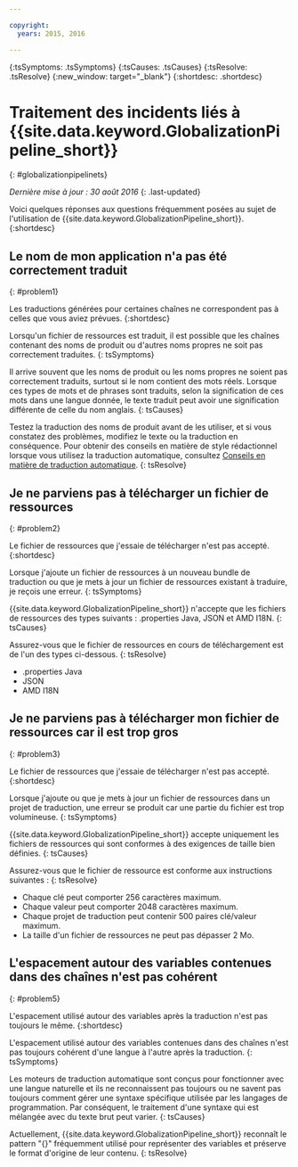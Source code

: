 ```yaml
---

copyright:
  years: 2015, 2016

---
```


{:tsSymptoms: .tsSymptoms} 
{:tsCauses: .tsCauses} 
{:tsResolve: .tsResolve} 
{:new_window: target="_blank"}
{:shortdesc: .shortdesc}

# Traitement des incidents liés à {{site.data.keyword.GlobalizationPipeline_short}}
{: #globalizationpipelinets}

*Dernière mise à jour : 30 août 2016*
{: .last-updated}

Voici quelques réponses aux questions fréquemment posées au sujet de l'utilisation de {{site.data.keyword.GlobalizationPipeline_short}}. 
{:shortdesc}


## Le nom de mon application n'a pas été correctement traduit
{: #problem1}

Les traductions générées pour certaines chaînes ne correspondent pas à celles que vous aviez prévues.
{:shortdesc}

Lorsqu'un fichier de ressources est traduit, il est possible que les chaînes contenant des noms de produit ou d'autres noms propres ne soit pas correctement traduites.
{: tsSymptoms}

Il arrive souvent que les noms de produit ou les noms propres ne soient pas correctement traduits, surtout si le nom contient des mots réels. Lorsque ces types de mots et de phrases sont traduits, selon la signification de ces mots dans une langue donnée, le texte traduit peut avoir une signification différente de celle du nom anglais.
{: tsCauses}

Testez la traduction des noms de produit avant de les utiliser, et si vous constatez des problèmes, modifiez le texte ou la traduction en conséquence. Pour obtenir des conseils en matière de style rédactionnel lorsque vous utilisez la traduction automatique, consultez [Conseils en matière de traduction automatique](./tips.html#globalizationpipeline_tips).
{: tsResolve}



## Je ne parviens pas à télécharger un fichier de ressources
{: #problem2}

Le fichier de ressources que j'essaie de télécharger n'est pas accepté.
{:shortdesc}

Lorsque j'ajoute un fichier de ressources à un nouveau bundle de traduction ou que je mets à jour un fichier de ressources existant à traduire, je reçois une erreur.
{: tsSymptoms}

{{site.data.keyword.GlobalizationPipeline_short}} n'accepte que les fichiers de ressources des types suivants : .properties Java, JSON et AMD I18N.
{: tsCauses}

Assurez-vous que le fichier de ressources en cours de téléchargement est de l'un des types ci-dessous.
{: tsResolve}
* .properties Java
* JSON
* AMD I18N



## Je ne parviens pas à télécharger mon fichier de ressources car il est trop gros
{: #problem3}

Le fichier de ressources que j'essaie de télécharger n'est pas accepté.
{:shortdesc}

Lorsque j'ajoute ou que je mets à jour un fichier de ressources dans un projet de traduction, une erreur se produit car une partie du fichier est trop volumineuse.
{: tsSymptoms}

{{site.data.keyword.GlobalizationPipeline_short}} accepte uniquement les fichiers de ressources qui sont conformes à des exigences de taille bien définies.
{: tsCauses}

Assurez-vous que le fichier de ressource est conforme aux instructions suivantes :
{: tsResolve}
* Chaque clé peut comporter 256 caractères maximum.
* Chaque valeur peut comporter 2048 caractères maximum.
* Chaque projet de traduction peut contenir 500 paires clé/valeur maximum.
* La taille d'un fichier de ressources ne peut pas dépasser 2 Mo.




## L'espacement autour des variables contenues dans des chaînes n'est pas cohérent
{: #problem5}

L'espacement utilisé autour des variables après la traduction n'est pas toujours le même.
{:shortdesc}

L'espacement utilisé autour des variables contenues dans des chaînes n'est pas toujours cohérent d'une langue à l'autre après la traduction.
{: tsSymptoms}

Les moteurs de traduction automatique sont conçus pour fonctionner avec une langue naturelle et ils ne reconnaissent pas toujours ou ne savent pas toujours comment gérer une syntaxe spécifique utilisée par les langages de programmation. Par conséquent, le traitement d'une syntaxe qui est mélangée avec du texte brut peut varier.
{: tsCauses}

Actuellement, {{site.data.keyword.GlobalizationPipeline_short}} reconnaît le pattern "{}" fréquemment utilisé pour représenter des variables et préserve le format d'origine de leur contenu.
{: tsResolve}
